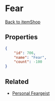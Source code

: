 # Fear

<no description available>

[Back to itemShop](../item-shops.md)

## Properties

```json
{
    "id": 706,
    "name": "Fear",
    "count": -100
}
```

## Related

- [Personal Feargeist](../items/20279-personal-feargeist.md)

